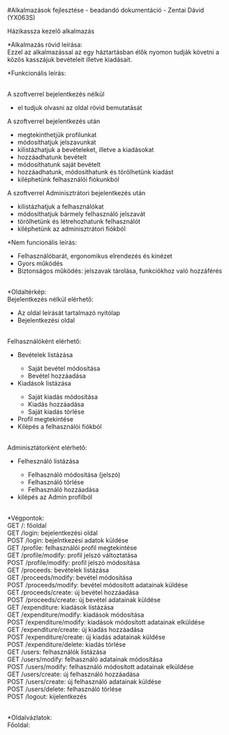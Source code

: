 ﻿#Alkalmazások fejlesztése - beadandó dokumentáció - Zentai Dávid (YX063S)
<p>Házikassza kezelő alkalmazás</p>
*Alkalmazás rövid leírása:
<br>Ezzel az alkalmazással az egy háztartásban élők nyomon tudják követni a közös kasszájuk bevételeit illetve kiadásait.
<p>*Funkcionális leírás:</p>
<br>A szoftverrel bejelentkezés nélkül
<ul>
    <li>el tudjuk olvasni az oldal rövid bemutatását</li>
</ul>
A szoftverrel bejelentkezés után
<ul>
    <li>megtekinthetjük profilunkat</li>
    <li>módosíthatjuk jelszavunkat</li>
    <li>kilistázhatjuk a bevételeket, illetve a kiadásokat</li>
    <li>hozzáadhatunk bevételt</li>
    <li>módosíthatunk saját bevételt</li>
    <li>hozzáadhatunk, módosíthatunk és törölhetünk kiadást</li>
    <li>kiléphetünk felhasználói fiókunkból</li>
</ul>
A szoftverrel Adminisztrátori bejelentkezés után
<ul>
    <li>kilistázhatjuk a felhasználókat</li>
    <li>módosíthatjuk bármely felhasználó jelszavát</li>
    <li>törölhetünk és létrehozhatunk felhasználót</li>
    <li>kiléphetünk az adminisztrátori fiókból</li>
</ul>
<p>*Nem funcionális leírás:</p>
<ul>
    <li>Felhasználóbarát, ergonomikus elrendezés és kinézet</li>
    <li>Gyors működés</li>
    <li>Biztonságos működés: jelszavak tárolása, funkciókhoz való hozzáférés</li>
</ul>
<br>*Oldaltérkép:
<br>Bejelentkezés nélkül elérhető:
<ul>
    <li>Az oldal leírását tartalmazó nyitólap</li>
    <li>Bejelentkezési oldal</li>
</ul>
<br>Felhasználóként elérhető:
<ul>
    <li>Bevételek listázása</li>
    <ul>
        <li>Saját bevétel módosítása</li>
        <li>Bevétel hozzáadása</li>
    </ul>
    <li>Kiadások listázása</li>
    <ul>
        <li>Saját kiadás módosítása</li>
        <li>Kiadás hozzáadása</li>
        <li>Saját kiadás törlése</li>
    </ul>
    <li>Profil megtekintése</li>
    <li>Kilépés a felhasználói fiókból</li>
</ul>
<br>Adminisztátorként elérhető:
<ul>
    <li>Felhesználó listázása</li>
    <ul>
        <li>Felhasználó módosítása (jelszó)</li>
        <li>Felhasználó törlése</li>
        <li>Felhasználó hozzáadása</li>
    </ul>
    <li>kilépés az Admin profilból</li>
</ul>

<br>*Végpontok:
<br>GET /: főoldal
<br>GET /login: bejelentkezési oldal
<br>POST /login: bejelntkezési adatok küldése
<br>GET /profile: felhasználói profil megtekintése
<br>GET /profile/modify: profil jelszó változtatása
<br>POST /profile/modify: profil jelszó módosítása
<br>GET /proceeds: bevételek listázása
<br>GET /proceeds/modify: bevétel módosítása
<br>POST /proceeds/modify: bevétel módosított adatainak küldése
<br>GET /proceeds/create: új bevétel hozzáadása
<br>POST /proceeds/create: új bevétel adatainak küldése
<br>GET /expenditure: kiadások listázása
<br>GET /expenditure/modify: kiadások módosítása
<br>POST /expenditure/modify: kiadások módosított adatainak elküldése
<br>GET /expenditure/create: új kiadás hozzáadása
<br>POST /expenditure/create: új kiadás adatainak küldése
<br>POST /expenditure/delete: kiadás törlése
<br>GET /users: felhasználók listázása
<br>GET /users/modify: felhasználó adatainak módosítása
<br>POST /users/modify: felhasználó módosított adatainak elküldése
<br>GET /users/create: új felhasználó hozzáadása
<br>POST /users/create: új felhasználó adatainak küldése
<br>POST /users/delete: felhasználó törlése
<br>POST /logout: kijelentkezés


<br>*Oldalvázlatok:
<br>Főoldal:
<img src="">